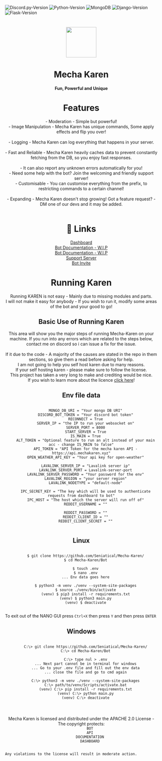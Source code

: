   ![Discord.py-Version](https://img.shields.io/badge/discord.py-1.7.1-blue?style=flat-square)
  ![Python-Version](https://img.shields.io/badge/python-3.9.1-green?style=flat-square)
  ![MongoDB](https://img.shields.io/badge/MongoDB-pink?style=flat-square)
  ![Django-Version](https://img.shields.io/badge/Django-3.1.3-blue?style=flat-square)
  ![Flask-Version](https://img.shields.io/badge/Flask-1.1.2-blue?style=flat-square)

<h1 align="center">
  <img src="https://cdn.discordapp.com/avatars/740514706858442792/3d4c161d2bfa97ec86cc82102df5cad5.png?size=512" height='100px' width='100px'>
</h1>
<h1 align="center">Mecha Karen</h1>
<h4 align="center">Fun, Powerful and Unique</h4>

<h1 align="center">Features</h1>
<p align="center">
    - Moderation - Simple but powerful!<br>
    - Image Manipulation - Mecha Karen has unique commands, Some apply effects and flip you over!<br><br>
    - Logging - Mecha Karen can log everything that happens in your server.<br><br>
    - Fast and Reliable - Mecha Karen heavily caches data to prevent constantly fetching from the DB, so you enjoy fast responses.<br><br>
                          - It can also report any unknown errors automatically for you!<br>
                          - Need some help with the bot? Join the welcoming and friendly support server!<br>
    - Customisable - You can customise everything from the prefix, to restricting commands to a certain channel!<br><br>
    - Expanding - Mecha Karen doesn't stop growing! Got a feature request? - DM one of our devs and it may be added.<br><br>
</p>

<h1 align="center">🔗 Links</h1>
<p align="center">
    <a href="https://mechakaren.xyz/login">Dashboard</a><br>
    <a href="https://api.mechakaren.xyz/docs">Bot Documentation - W.I.P</a><br>
    <a href="https://docs.mechakaren.xyz/">Bot Documentation - W.I.P</a><br>
    <a href="https://discord.gg/Q5mFhUM">Support Server</a><br>
    <a href="https://discord.com/oauth2/authorize?client_id=740514706858442792&permissions=0&scope=bot">Bot Invite</a><br>
</p>

<h1 align="center">Running Karen</h1>
<p align="center">
    Running KAREN is not easy - Mainly due to missing modules and parts.<br>
    I will not make it easy for anybody - If you wish to run it, modify some areas of the bot and your good to go!<br>
</p>

<h2 align="center">Basic Use of Running Karen</h2>
<p align="center">
    This area will show you the major steps of running Mecha-Karen on your machine. If you run into any errors which are related to the steps below, contact me on discord so i can issue a fix for the issue.<br><br>
    If it due to the code - A majority of the causes are stated in the repo in them sections, so give them a read before asking for help.<br>
    I am not going to help you self host karen due to many reasons.<br>
    If your self hosting karen - please make sure to follow the license.<br>
    This project has taken a very long to make and crediting would be nice.<br>
    If you wish to learn more about the licence <a href='#license'>click here</a>!
</p>

<h2 align="center">Env file data</h2>
<p align="center">
  <code>
    MONGO_DB_URI = "Your mongo DB URI"
    DISCORD_BOT_TOKEN = "Your discord bot token"
    RECONNECT = True
    SERVER_IP = "the IP to run your websocket on"
    SERVER_PORT = 8000
    START_SERVER = True
    IS_MAIN = True
    ALT_TOKEN = "Optional feature to run an alt instead of your main acc - change IS_MAIN to false"
    API_TOKEN = "API Token for the mecha karen API - https://api.mechakaren.xyz"
    OPEN_WEATHER_API_KEY = "Your api key for open-weather"<br>
    LAVALINK_SERVER_IP = "Lavalink server ip"
    LAVALINK_SERVER_PORT = Lavalink-server-port
    LAVALINK_SERVER_PASSWORD = "Your password for the env"
    LAVALINK_REGION = "your server region"
    LAVALINK_NODETYPE = "default-node"<br>
    IPC_SECRET_KEY = "The key which will be used to authenticate requests from dashboard to bot"
    IPC_HOST = "The host which the server will run off of"
    REDDIT_USERNAME = ""<br>
    REDDIT_PASSWORD = ""
    REDDIT_CLIENT_ID = ""
    REDDIT_CLIENT_SECRET = ""
  </code>
</p>

<h2 align="center">Linux</h2>
<p align="center">
  <code>
    $ git clone https://github.com/Seniatical/Mecha-Karen/
    $ cd Mecha-Karen/Bot<br>
    $ touch .env
    $ nano .env
    ... Env data goes here<br>
    $ python3 -m venv ./venv --system-site-packages
    $ source ./venv/bin/activate
    (venv) $ pip3 install -r requirements.txt
    (venv) $ python3 main.py
    (venv) $ deactivate
  </code>  

  To exit out of the NANO GUI press `Ctrl+X` then press `Y` and then press `ENTER`
</p>
  
<h2 align="center">Windows</h2>
<p align="center">
  <code>
    C:\> git clone https://github.com/Seniatical/Mecha-Karen/
    C:\> cd Mecha-Karen/Bot<br>
    C:\> type nul > .env
    ... Next part cannot be in terminal for windows
    ... Go to your .env file and fill out the env data
    ... close the file and go to cmd again<br>
    C:\> python3 -m venv ./venv --system-site-packages
    C:\> path/to/venv/Scripts/activate.bat
    (venv) C:\> pip install -r requirements.txt
    (venv) C:\> python main.py
    (venv) C:\> deactivate
  </code>
</p>

<h1 align="center" name="license"></h1>
<p align="center">
    Mecha Karen is licensed and distributed under the APACHE 2.0 License - The copyright protects:
    <code>
        BOT
        API
        DOCUMENTATION
        DASHBOARD
    </code>

    Any violations to the license will result in moderate action.
</p>    
    
